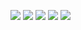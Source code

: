 ![](https://img.shields.io/static/v1?label=&message=42&color=red)
![](https://img.shields.io/static/v1?label=&message=%20&color=green)
![](https://img.shields.io/static/v1?label=&message=ident&color=black)
![](https://img.shields.io/static/v1?label=&message=%20&color=green)
![](https://img.shields.io/static/v1?label=&message=%22string%22&color=black)
